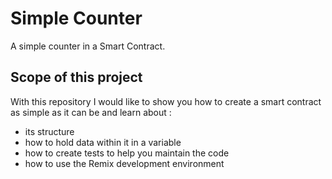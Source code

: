 # Simple Counter
A simple counter in a Smart Contract.

## Scope of this project

With this repository I would like to show you how to create a smart contract as simple as it can be and learn about :

- its structure
- how to hold data within it in a variable
- how to create tests to help you maintain the code
- how to use the Remix development environment
